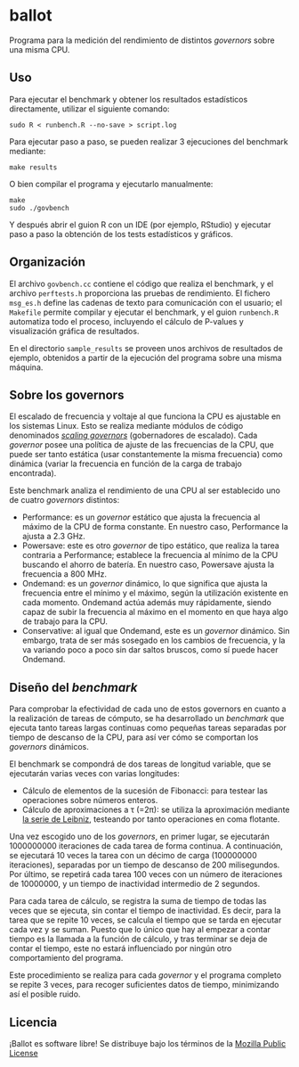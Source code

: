 ballot
===========================

Programa para la medición del rendimiento de distintos *governors* sobre
una misma CPU.

## Uso

Para ejecutar el benchmark y obtener los resultados estadísticos directamente,
utilizar el siguiente comando:

    sudo R < runbench.R --no-save > script.log

Para ejecutar paso a paso, se pueden realizar 3 ejecuciones del benchmark
mediante:

    make results

O bien compilar el programa y ejecutarlo manualmente:

    make
    sudo ./govbench

Y después abrir el guion R con un IDE (por ejemplo, RStudio) y ejecutar paso
a paso la obtención de los tests estadísticos y gráficos.

## Organización

El archivo `govbench.cc` contiene el código que realiza el benchmark, y el
archivo `perftests.h` proporciona las pruebas de rendimiento. El fichero
`msg_es.h` define las cadenas de texto para comunicación con el usuario; el
`Makefile` permite compilar y ejecutar el benchmark, y el guion `runbench.R`
automatiza todo el proceso, incluyendo el cálculo de P-values y visualización
gráfica de resultados.

En el directorio `sample_results` se proveen unos archivos de resultados de
ejemplo, obtenidos a partir de la ejecución del programa sobre una misma
máquina.

## Sobre los governors

El escalado de frecuencia y voltaje al que funciona la CPU es ajustable en
los sistemas Linux. Esto se realiza mediante módulos de código denominados
[*scaling governors*](https://www.kernel.org/doc/Documentation/cpu-freq/governors.txt)
(gobernadores de escalado). Cada *governor* posee
una política de ajuste de las frecuencias de la CPU, que puede ser tanto
estática (usar constantemente la misma frecuencia) como dinámica (variar la
frecuencia en función de la carga de trabajo encontrada).

Este benchmark analiza el rendimiento de una CPU al ser establecido uno
de cuatro *governors* distintos:

  * Performance: es un *governor* estático que ajusta la frecuencia al máximo
  de la CPU de forma constante. En nuestro caso, Performance la ajusta a 2.3 GHz.
  * Powersave: este es otro *governor* de tipo estático, que realiza la tarea
  contraria a Performance; establece la frecuencia al mínimo de la CPU buscando
  el ahorro de batería. En nuestro caso, Powersave ajusta la frecuencia a 800 MHz.
  * Ondemand: es un *governor* dinámico, lo que significa que ajusta la frecuencia
  entre el mínimo y el máximo, según la utilización existente en cada momento.
  Ondemand actúa además muy rápidamente, siendo capaz de subir la frecuencia al
  máximo en el momento en que haya algo de trabajo para la CPU.
  * Conservative: al igual que Ondemand, este es un *governor* dinámico. Sin
  embargo, trata de ser más sosegado en los cambios de frecuencia, y la va variando
  poco a poco sin dar saltos bruscos, como sí puede hacer Ondemand.

## Diseño del *benchmark*

Para comprobar la efectividad de cada uno de estos governors en cuanto a la
realización de tareas de cómputo, se ha desarrollado un *benchmark* que ejecuta
tanto tareas largas continuas como pequeñas tareas separadas por tiempo de
descanso de la CPU, para así ver cómo se comportan los *governors* dinámicos.

El benchmark se compondrá de dos tareas de longitud variable, que se ejecutarán
varias veces con varias longitudes:

  * Cálculo de elementos de la sucesión de Fibonacci: para testear las operaciones
  sobre números enteros.
  * Cálculo de aproximaciones a τ (=2π): se utiliza la aproximación mediante
  [la serie de Leibniz](https://proofwiki.org/wiki/Leibniz%27s_Formula_for_Pi),
  testeando por tanto operaciones en coma flotante.

Una vez escogido uno de los *governors*, en primer lugar, se ejecutarán 1000000000
iteraciones de cada tarea de forma continua. A continuación, se ejecutará 10 veces
la tarea con un décimo de carga (100000000 iteraciones), separadas por un tiempo de
descanso de 200 milisegundos. Por último, se repetirá cada tarea 100 veces con un
número de iteraciones de 10000000, y un tiempo de inactividad intermedio de 2
segundos.

Para cada tarea de cálculo, se registra la suma de tiempo de todas las veces que se
ejecuta, sin contar el tiempo de inactividad. Es decir, para la tarea que se repite
10 veces, se calcula el tiempo que se tarda en ejecutar cada vez y se suman. Puesto
que lo único que hay al empezar a contar tiempo es la llamada a la función de cálculo,
y tras terminar se deja de contar el tiempo, este no estará influenciado por ningún
otro comportamiento del programa.

Este procedimiento se realiza para cada *governor* y el programa completo se repite
3 veces, para recoger suficientes datos de tiempo, minimizando así el posible ruido.


## Licencia
¡Ballot es software libre! Se distribuye bajo los términos de la
[Mozilla Public License](https://www.mozilla.org/MPL/)
